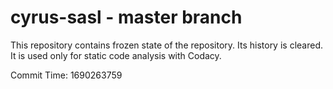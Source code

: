 # cyrus-sasl - master branch

This repository contains frozen state of the repository.
Its history is cleared. It is used only for static code
analysis with Codacy.

Commit Time: 1690263759